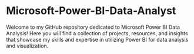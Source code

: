 # Microsoft-Power-BI-Data-Analyst
Welcome to my GitHub repository dedicated to Microsoft Power BI Data Analysis! Here you will find a collection of projects, resources, and insights that showcase my skills and expertise in utilizing Power BI for data analysis and visualization.
